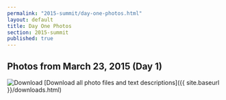 ```yaml
---
permalink: "2015-summit/day-one-photos.html"
layout: default
title: Day One Photos
section: 2015-summit
published: true
---
```

 

## Photos from March 23, 2015 (Day 1)

![Download](http://google.github.io/material-design-icons/action/svg/ic_get_app_24px.svg "Download") [Download all photo files and text descriptions]({{ site.baseurl }}/downloads.html)

<html xmlns="http://www.w3.org/1999/xhtml">
<head>
<meta http-equiv="X-UA-Compatible" content="IE=edge,chrome=1">
<link rel="stylesheet" href="../stylesheets/plusgallery.css">
<meta name="viewport" content="width=device-width, initial-scale=1">
</head>
<body>
	
<div id="plusgallery" data-api-key="fe78c765b01f29e59616ae965d83171f" data-userid="132171630@N04" data-exclude="72157651515122876" data-type="flickr"></div>


<script src="//ajax.googleapis.com/ajax/libs/jquery/1.7.2/jquery.min.js"></script>
<script>window.jQuery || document.write("<script src='../javascripts/jquery-1.7.2.min.js'>\x3C/script>")</script>
<script src="../javascripts/plusgallery.js"></script>
<script type="text/javascript">
		$('#plusgallery').plusGallery();
</script>

</body>
</html>

